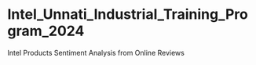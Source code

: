 # Intel_Unnati_Industrial_Training_Program_2024
 Intel Products Sentiment Analysis from Online Reviews
